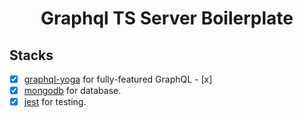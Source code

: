 <h1 align="center">Graphql TS Server Boilerplate</h1>

## Stacks

- [x] [graphql-yoga](https://github.com/prisma/graphql-yoga) for fully-featured GraphQL - [x]
- [x] [mongodb](https://www.mongodb.com/) for database.
- [x] [jest](https://facebook.github.io/jest/) for testing.
